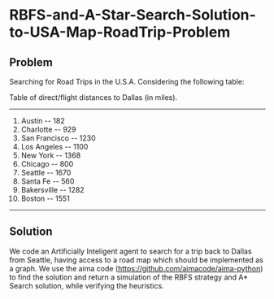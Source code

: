 # RBFS-and-A-Star-Search-Solution-to-USA-Map-RoadTrip-Problem

## Problem
Searching for Road Trips in the U.S.A. Considering the following table:

Table of direct/flight distances to Dallas (in miles).
___________________
1. Austin -- 182
2. Charlotte -- 929
3. San Francisco -- 1230
4. Los Angeles -- 1100
5. New York -- 1368
6. Chicago -- 800
7. Seattle -- 1670
8. Santa Fe -- 560
9. Bakersville -- 1282
10. Boston -- 1551
___________________

## Solution

We code an Artificially Inteligent agent to search for a trip back to Dallas from Seattle, having access to a
road map which should be implemented as a graph. We use the aima code (https://github.com/aimacode/aima-python) to find the solution
and return a simulation of the RBFS strategy and A* Search solution, while verifying the heuristics.
